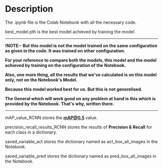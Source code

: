 # Description

The .ipynb file is the Colab Notebook with all the necessary code.

best_model.pth is the best model achieved by training the model.

------------------------------------
**!NOTE:- But this model is not the model trained on the same configuration as given in the code. It was trained on other configuration.**

**For your reference to compare both the models, this model and the model achieved by training on the configuration of the Notebook.**

**Also, one more thing, all the results that we've calculated is on this model only, not on the Notebook's Model.**

**Because this model worked best for us. But this is not generelised.**

**The General which will work good on any problem at hand is this which is provided by the Notebook. That's why, written there.**

------------------------------------

mAP_value_RCNN stores the **mAP@0.5** value.

precision_recall_results_RCNN stores the results of **Precision & Recall** for each class in a dictionary.

saved_variable_act stores the dictionary named as act_box_all_images in the Notebook.

saved_variable_pred stores the dictionary named as pred_box_all_images in the Notebook.
